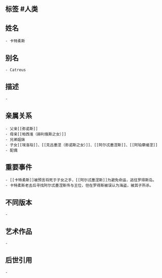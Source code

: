 ## 标签  #人类
## 姓名
	- 卡特柔斯
## 别名
	- Catreus
## 描述
	-
## 亲属关系
	- 父亲[[弥诺斯]]
	- 母亲[[帕西淮（赫利俄斯之女）]]
	- 兄弟姐妹
	- 子女[[埃洛珀]]、[[克吕墨涅（弥诺斯之女）]]、[[阿尔忒墨涅斯]]、[[阿珀摩绪涅]]
	- 配偶
## 重要事件
	- [[卡特柔斯]]被预言将死于子女之手，[[阿尔忒墨涅斯]]为避免命运，逃往罗得斯岛。
	- 卡特柔斯老去后寻找阿尔忒墨涅斯传与王位，但在罗得斯被误认为海盗，被其子所杀。
## 不同版本
	-
## 艺术作品
	-
## 后世引用
	-
